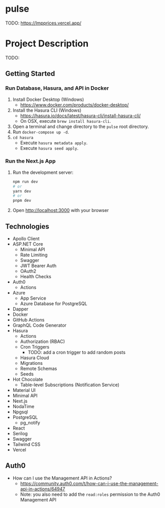 # pulse

TODO:
https://lmpprices.vercel.app/

# Project Description

TODO:

## Getting Started

### Run Database, Hasura, and API in Docker

1. Install Docker Desktop (Windows)
   - https://www.docker.com/products/docker-desktop/
1. Install the Hasura CLI (Windows)
   - https://hasura.io/docs/latest/hasura-cli/install-hasura-cli/
   - On OSX, execute `brew install hasura-cli`.
1. Open a terminal and change directory to the `pulse` root directory.
1. Run `docker-compose up -d`.
1. `cd hasura`
   - Execute `hasura metadata apply`.
   - Execute `hasura seed apply`.

### Run the Next.js App

1. Run the development server:
    ```bash
    npm run dev
    # or
    yarn dev
    # or
    pnpm dev
    ```
2. Open [http://localhost:3000](http://localhost:3000) with your browser

## Technologies

- Apollo Client
- ASP.NET Core
    - Minimal API
    - Rate Limiting
    - Swagger
    - JWT Bearer Auth
    - OAuth2
    - Health Checks
- Auth0
    - Actions
- Azure
    - App Service
    - Azure Database for PostgreSQL
- Dapper
- Docker
- GitHub Actions
- GraphQL Code Generator
- Hasura
    - Actions
    - Authorization (RBAC)
    - Cron Triggers
        - TODO: add a cron trigger to add random posts
    - Hasura Cloud
    - Migrations
    - Remote Schemas
    - Seeds
- Hot Chocolate
    - Table-level Subscriptions (Notification Service)
- Material UI
- Minimal API
- Next.js
- NodaTime
- Npgsql
- PostgreSQL
    - pg_notify
- React
- Serilog
- Swagger
- Tailwind CSS
- Vercel

## Auth0

- How can I use the Management API in Actions?
    - https://community.auth0.com/t/how-can-i-use-the-management-api-in-actions/64947
    - Note: you also need to add the `read:roles` permission to the Auth0 Management API
